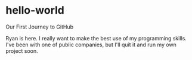 # hello-world
Our First Journey to GitHub

Ryan is here. I really want to make the best use of my programming skills.
I've been with one of public companies, but I'll quit it and run my own project soon.
